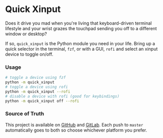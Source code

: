 # Quick Xinput

Does it drive you mad when you're living that keyboard-driven terminal lifestyle 
and your wrist grazes the touchpad sending you off to a different window or 
desktop?

If so, `quick_xinput` is the Python module you need in your life. Bring up a 
quick selector in the terminal, `fzf`, or with a GUI, `rofi` and select an 
xinput device to toggle on/off.

### Usage

```bash
# toggle a device using fzf
python -m quick_xinput
# toggle a device using rofi
python -m quick_xinput --rofi
# disable a device with rofi (good for keybindings)
python -m quick_xinput off --rofi
```

### Source of Truth

This project is available on [GitHub][github] and [GitLab][gitlab]. Each push to 
`master` automatically goes to both so choose whichever platform you prefer.

[github]: <https://github.com/gikeymarcia/quick-xinput>
"Follow and Contribute on GitHub"
[gitlab]: <https://gitlab.com/gikeymarcia/quick-xinput>
"Follow and Contribute on GitLab"
